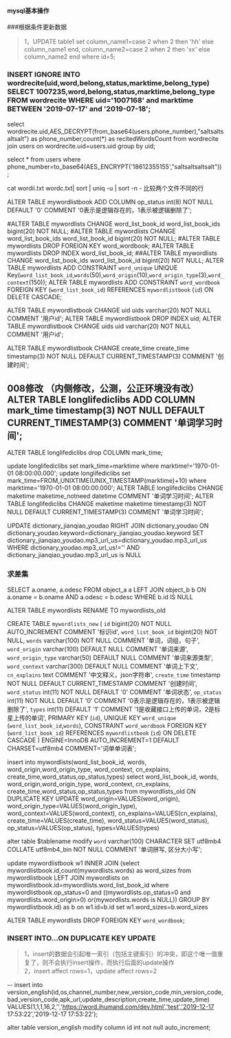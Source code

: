 #### mysql基本操作

###根据条件更新数据
>1，UPDATE table1 set column_name1=case 2 when 2 then 'hh'  else column_name1 end, column_name2=case 2 when 2 then 'xx'  else column_name2 end where id=5;    



### INSERT IGNORE INTO wordrecite(uid,word,belong,status,marktime,belong_type) SELECT 1007235,word,belong,status,marktime,belong_type FROM wordrecite WHERE uid='1007168' and marktime BETWEEN '2019-07-17' and '2019-07-18';   

select wordrecite.uid,AES_DECRYPT(from_base64(users.phone_number),"saltsaltsaltsalt") as phone_number,count(*) as recitedWordsCount from wordrecite join users on wordrecite.uid=users.uid group by uid;

select * from users where phone_number=to_base64(AES_ENCRYPT('18612355155',"saltsaltsaltsalt")) ;

cat wordii.txt wordc.txt| sort | uniq -u | sort -n - 比较两个文件不同的行

ALTER TABLE mywordlistbook ADD COLUMN op_status int(8) NOT NULL DEFAULT '0' COMMENT '0表示是逻辑存在的，1表示被逻辑删除了';

#ALTER TABLE mywordlists CHANGE word_list_book_id word_list_book_ids bigint(20) NOT NULL;
#ALTER TABLE mywordlists CHANGE word_list_book_ids word_list_book_id bigint(20) NOT NULL;
#ALTER TABLE mywordlists DROP FOREIGN KEY word_wordbook;
#ALTER TABLE mywordlists DROP INDEX word_list_book_id;
##ALTER TABLE mywordlists CHANGE word_list_book_ids word_list_book_id bigint(20) NOT NULL;
ALTER TABLE mywordlists ADD CONSTRAINT `word_unique` UNIQUE Key(`word_list_book_id`,`words`(50),`word_origin`(10),`word_origin_type`(3),`word_context`(150));
ALTER TABLE mywordlists ADD CONSTRAINT `word_wordbook` FOREIGN KEY (`word_list_book_id`) REFERENCES `mywordlistbook` (`id`) ON DELETE CASCADE;


ALTER TABLE mywordlistbook CHANGE uid uids varchar(20) NOT NULL COMMENT '用户id';
ALTER TABLE mywordlistbook DROP INDEX uid;
ALTER TABLE mywordlistbook CHANGE uids uid varchar(20) NOT NULL COMMENT '用户id';

ALTER TABLE mywordlistbook CHANGE create_time create_time timestamp(3) NOT NULL DEFAULT CURRENT_TIMESTAMP(3) COMMENT '创建时间';

##  008修改 （内侧修改，公测，公正环境没有改）ALTER TABLE longlifediclibs  ADD COLUMN mark_time timestamp(3) NOT NULL DEFAULT CURRENT_TIMESTAMP(3) COMMENT '单词学习时间';

ALTER TABLE longlifediclibs drop COLUMN mark_time;


update longlifediclibs set mark_time=marktime where marktime!='1970-01-01 08:00:00.000';
update longlifediclibs set mark_time=FROM_UNIXTIME(UNIX_TIMESTAMP(marktime)+10) where marktime='1970-01-01 08:00:00.000';
ALTER TABLE longlifediclibs CHANGE maketime maketime_notneed datetime COMMENT '单词学习时间';
ALTER TABLE longlifediclibs CHANGE maketime maketime timestamp(3) NOT NULL DEFAULT CURRENT_TIMESTAMP(3) COMMENT '单词学习时间';

UPDATE dictionary_jianqiao_youdao 
RIGHT JOIN
dictionary_youdao
ON
dictionary_youdao.keyword=dictionary_jianqiao_youdao.keyword
SET dictionary_jianqiao_youdao.mp3_url_us=dictionary_youdao.mp3_url_us
WHERE
dictionary_youdao.mp3_url_us!=''
AND
dictionary_jianqiao_youdao.mp3_url_us is NULL


### 求差集

SELECT a.oname, a.odesc 
FROM
  object_a a 
  LEFT JOIN object_b b 
    ON a.oname = b.oname 
    AND a.odesc = b.odesc 
WHERE b.id IS NULL

ALTER  TABLE mywordlists RENAME TO mywordlists_old

CREATE TABLE `mywordlists_new` (
  `id` bigint(20) NOT NULL AUTO_INCREMENT COMMENT '标识id',
  `word_list_book_id` bigint(20) NOT NULL,
  `words` varchar(100) NOT NULL COMMENT '单词，词组，句子',
  `word_origin` varchar(100) DEFAULT NULL COMMENT '单词来源',
  `word_origin_type` varchar(50) DEFAULT NULL COMMENT '单词来源类型',
  `word_context` varchar(300) DEFAULT NULL COMMENT '单词上下文',
  `cn_explains` text COMMENT '中文释义，json字符串',
  `create_time` timestamp NOT NULL DEFAULT CURRENT_TIMESTAMP COMMENT '创建时间',
  `word_status` int(11) NOT NULL DEFAULT '0' COMMENT '单词状态',
  `op_status` int(11) NOT NULL DEFAULT '0' COMMENT '0表示是逻辑存在的，1表示被逻辑删除了',
  `types` int(11) DEFAULT '1' COMMENT '1是收藏接口上传的单词，2是标星上传的单词',
  PRIMARY KEY (`id`),
  UNIQUE KEY `word_unique` (`word_list_book_id`,`words`),
  CONSTRAINT `word_wordbook` FOREIGN KEY (`word_list_book_id`) REFERENCES `mywordlistbook` (`id`) ON DELETE CASCADE
) ENGINE=InnoDB AUTO_INCREMENT=1 DEFAULT CHARSET=utf8mb4 COMMENT='词单单词表';

insert into mywordlists(word_list_book_id, words, word_origin,word_origin_type, word_context, cn_explains, create_time,word_status,op_status,types) 
select word_list_book_id, words, word_origin,word_origin_type, word_context, cn_explains, create_time,word_status,op_status,types from mywordlists_old
ON DUPLICATE KEY UPDATE 
word_origin=VALUES(word_origin),
word_origin_type=VALUES(word_origin_type),
word_context=VALUES(word_context),
cn_explains=VALUES(cn_explains),
create_time=VALUES(create_time),
word_status=VALUES(word_status),
op_status=VALUES(op_status),
types=VALUES(types)
          
alter table $tablename modify `word` varchar(100) CHARACTER SET utf8mb4 COLLATE utf8mb4_bin NOT NULL COMMENT '单词拼写, 区分大小写';


 update mywordlistbook w1 
INNER  JOIN
(select mywordlistbook.id,count(mywordlists.words) as word_sizes from mywordlistbook LEFT JOIN mywordlists on mywordlistbook.id=mywordlists.word_list_book_id where mywordlistbook.op_status=0 and ((mywordlists.op_status=0 and mywordlists.word_origin>0) or(mywordlists.words is NULL)) GROUP BY mywordlistbook.id) as b
on w1.id=b.id
set w1.word_sizes=b.word_sizes

ALTER TABLE mywordlists DROP FOREIGN KEY `word_wordbook`;       

### INSERT INTO…ON DUPLICATE KEY UPDATE
>1，insert的数据会引起唯一索引（包括主键索引）的冲突，即这个唯一值重复了，则不会执行insert操作，而执行后面的update操作  
>2，insert affect rows=1，update affect rows=2   





-- insert into version_english(id,os,channel_number,new_version_code,min_version_code,bad_version_code,apk_url,update_description,create_time,update_time) VALUES(1,1,1,16,2,'','https://word.ihumand.com/dev.html','test','2019-12-17 17:53:22','2019-12-17 17:53:22');

 alter table version_english modify column id int not null auto_increment;